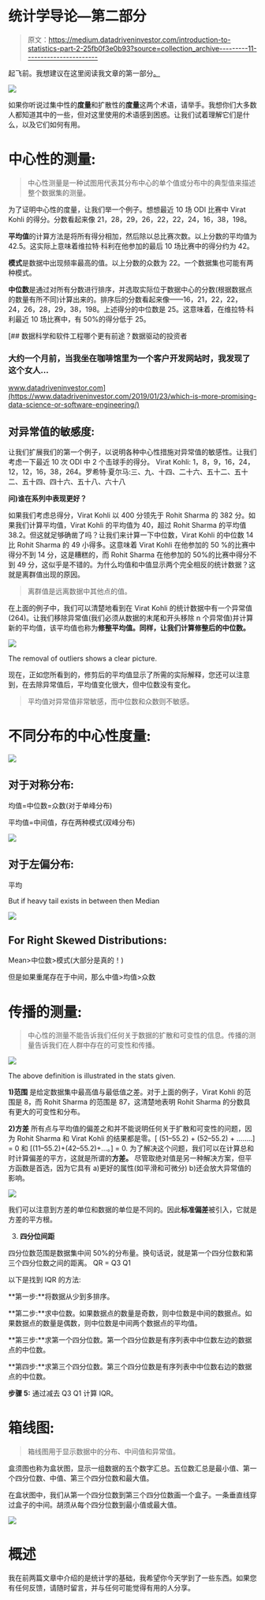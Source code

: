 # 统计学导论—第二部分

> 原文：<https://medium.datadriveninvestor.com/introduction-to-statistics-part-2-25fb0f3e0b93?source=collection_archive---------11----------------------->

起飞前。我想建议在这里阅读我文章的第一部分[。](https://towardsdatascience.com/an-introduction-to-statistics-part-1-e056837afa8e)

![](img/365d6d38bcb080518456caf418d66722.png)

如果你听说过集中性的**度量**和扩散性的**度量**这两个术语，请举手。我想你们大多数人都知道其中的一些，但对这里使用的术语感到困惑。让我们试着理解它们是什么，以及它们如何有用。

# 中心性的测量:

> 中心性测量是一种试图用代表其分布中心的单个值或分布中的典型值来描述整个数据集的测量。

为了证明中心性的度量，让我们举一个例子。想想最近 10 场 ODI 比赛中 Virat Kohli 的得分。分数看起来像 21，28，29，26，22，22，24，16，38，198。

**平均值**的计算方法是将所有得分相加，然后除以总比赛次数。以上分数的平均值为 42.5。这实际上意味着维拉特·科利在他参加的最后 10 场比赛中的得分约为 42。

**模式**是数据中出现频率最高的值。以上分数的众数为 22。一个数据集也可能有两种模式。

**中位数**是通过对所有分数进行排序，并选取实际位于数据中心的分数(根据数据点的数量有所不同)计算出来的。排序后的分数看起来像——16，21，22，22，24，26，28，29，38，198。上述得分的中位数是 25。这意味着，在维拉特·科利最近 10 场比赛中，有 50%的得分低于 25。

[](https://www.datadriveninvestor.com/2019/01/23/which-is-more-promising-data-science-or-software-engineering/) [## 数据科学和软件工程哪个更有前途？数据驱动的投资者

### 大约一个月前，当我坐在咖啡馆里为一个客户开发网站时，我发现了这个女人…

www.datadriveninvestor.com](https://www.datadriveninvestor.com/2019/01/23/which-is-more-promising-data-science-or-software-engineering/) 

## 对异常值的敏感度:

让我们扩展我们的第一个例子，以说明各种中心性措施对异常值的敏感性。让我们考虑一下最近 10 次 ODI 中 2 个击球手的得分。
Virat Kohli: 1，8，9，16，24，12，12，16，38，264。罗希特·夏尔马:三、九、十四、二十六、五十二、五十二、五十四、四十六、五十八、六十八

**问)谁在系列中表现更好？**

如果我们考虑总得分，Virat Kohli 以 400 分领先于 Rohit Sharma 的 382 分。如果我们计算平均值，Virat Kohli 的平均值为 40，超过 Rohit Sharma 的平均值 38.2。但这就足够确凿了吗？让我们来计算一下中位数，Virat Kohli 的中位数 14 比 Rohit Sharma 的 49 小得多。这意味着 Virat Kohli 在他参加的 50 %的比赛中得分不到 14 分，这是糟糕的，而 Rohit Sharma 在他参加的 50%的比赛中得分不到 49 分，这似乎是不错的。为什么均值和中值显示两个完全相反的统计数据？这就是离群值出现的原因。

> 离群值是远离数据中其他点的值。

在上面的例子中，我们可以清楚地看到在 Virat Kohli 的统计数据中有一个异常值(264)。让我们移除异常值(我们必须从数据的末尾和开头移除 n 个异常值)并计算新的平均值，该平均值也称为**修整平均值。**同样，让我们计算**修整后的中位数。**

![](img/06eebba50b9fc892d317456a579286c3.png)

The removal of outliers shows a clear picture.

现在，正如您所看到的，修剪后的平均值显示了所需的实际解释，您还可以注意到，在去除异常值后，平均值变化很大，但中位数没有变化。

> 平均值对异常值非常敏感，而中位数和众数则不敏感。

# 不同分布的中心性度量:

![](img/f160c23e16d023d4ee87ae7bc596f390.png)

## 对于对称分布:

均值=中位数=众数(对于单峰分布)

平均值=中间值，存在两种模式(双峰分布)

![](img/d56df8e7f717c895e7da3cca830cf195.png)

## 对于左偏分布:

平均<median true=""></median>

But if heavy tail exists in between then Median<mean></mean>

![](img/0133b681008ea807d522e18a0bd6a90d.png)

## For Right Skewed Distributions:

Mean>中位数>模式(大部分是真的！)

但是如果重尾存在于中间，那么中值>均值>众数

# 传播的测量:

> 中心性的测量不能告诉我们任何关于数据的扩散和可变性的信息。传播的测量告诉我们在人群中存在的可变性和传播。

![](img/13e490d2a1142a2393b036032665b517.png)

The above definition is illustrated in the stats given.

**1)范围** 是给定数据集中最高值与最低值之差。对于上面的例子，Virat Kohli 的范围是 8，而 Rohit Sharma 的范围是 87，这清楚地表明 Rohit Sharma 的分数具有更大的可变性和分布。

**2)方差** 所有点与平均值的偏差之和并不能说明任何关于扩散和可变性的问题，因为 Rohit Sharma 和 Virat Kohli 的结果都是零。[ (51–55.2) + (52–55.2) + ……..] = 0 和
[(11–55.2)+(42–55.2)+…。] = 0.
为了解决这个问题，我们可以在计算总和时计算偏差的平方，这就是所谓的**方差。** 尽管取绝对值是另一种解决方案，但平方函数是首选，因为它具有
a)更好的属性(如平滑和可微分)
b)还会放大异常值的影响。

![](img/f1681056b6e883281351ffa5e3a6407b.png)

我们可以注意到方差的单位和数据的单位是不同的。因此**标准偏差**被引入，它就是方差的平方根。

3) **四分位间距**

四分位数范围是数据集中间 50%的分布量。换句话说，就是第一个四分位数和第三个四分位数之间的距离。
QR = Q3 Q1

以下是找到 IQR 的方法:

**第一步:**将数据从少到多排序。

**第二步:**求中位数。如果数据点的数量是奇数，则中位数是中间的数据点。如果数据点的数量是偶数，则中位数是中间两个数据点的平均值。

**第三步:**求第一个四分位数。第一个四分位数是有序列表中中位数左边的数据点的中位数。

**第四步:**求第三个四分位数。第三个四分位数是有序列表中中位数右边的数据点的中位数。

**步骤 5:** 通过减去 Q3 Q1 计算 IQR。

# 箱线图:

> 箱线图用于显示数据中的分布、中间值和异常值。

盒须图也称为盒状图，显示一组数据的五个数字汇总。五位数汇总是最小值、第一个四分位数、中值、第三个四分位数和最大值。

在盒状图中，我们从第一个四分位数到第三个四分位数画一个盒子。一条垂直线穿过盒子的中间。胡须从每个四分位数到最小值或最大值。

![](img/583c293196ea52d72bdaeab3a2beee45.png)

# 概述

我在前两篇文章中介绍的是统计学的基础，我希望你今天学到了一些东西。如果您有任何反馈，请随时留言，并与任何可能觉得有用的人分享。